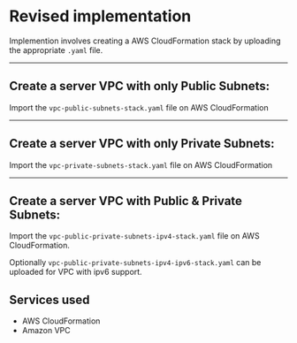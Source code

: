 # Revised implementation

Implemention involves creating a AWS CloudFormation stack by uploading the appropriate `.yaml` file.

---

## Create a server VPC with only Public Subnets:

Import the `vpc-public-subnets-stack.yaml` file on AWS CloudFormation

---

## Create a server VPC with only Private Subnets:

Import the `vpc-private-subnets-stack.yaml` file on AWS CloudFormation

---

## Create a server VPC with Public & Private Subnets:

Import the `vpc-public-private-subnets-ipv4-stack.yaml` file on AWS CloudFormation.

Optionally `vpc-public-private-subnets-ipv4-ipv6-stack.yaml` can be uploaded for VPC with ipv6 support.

## Services used

- AWS CloudFormation
- Amazon VPC
